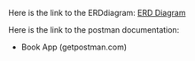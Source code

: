 Here is the link to the ERDdiagram:
[ERD Diagram](https://drive.google.com/file/d/1HORpLF2N2V_Lem2NhaXsa3SeFxtMQ3IQ/view?usp=sharing)

Here is the link to the postman documentation:
- Book App (getpostman.com)